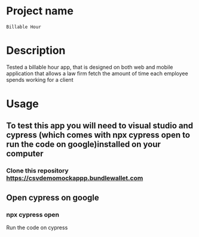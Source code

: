 # Project name 
	Billable Hour
# Description
Tested  a billable hour app, that is  designed on both web and mobile application that allows a law firm fetch the amount of time each employee spends working for a client
# Usage
## To test this app  you will need to visual studio and cypress (which comes with npx cypress open to run the code on google)installed on your computer
### Clone this repository  https://csvdemomockappp.bundlewallet.com
## Open cypress on google
### npx cypress open
Run the code on cypress

